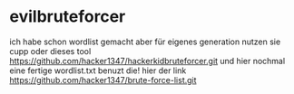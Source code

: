 # evilbruteforcer
ich habe schon wordlist gemacht 
aber für eigenes generation nutzen sie cupp oder dieses tool https://github.com/hacker1347/hackerkidbruteforcer.git und hier nochmal eine fertige wordlist.txt benuzt die! hier der link https://github.com/hacker1347/brute-force-list.git





